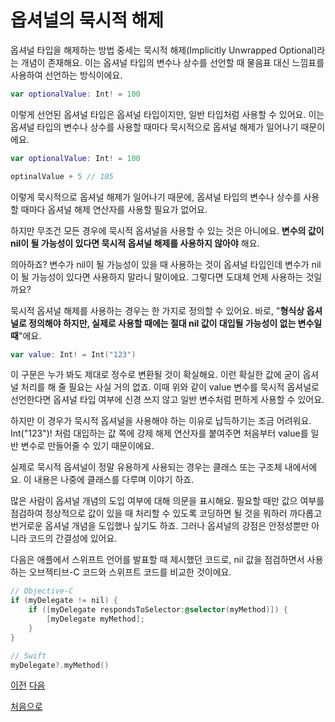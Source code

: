 # 옵셔널의 묵시적 해제

옵셔널 타입을 해제하는 방법 중세는 묵시적 해제(Implicitly Unwrapped Optional)라는 개념이 존재해요. 이는 옵셔널 타입의 변수나 상수를 선언할 때 물음표 대신 느낌표를 사용하여 선언하는 방식이에요.

```swift
var optionalValue: Int! = 100
```

이렇게 선언된 옵셔널 타입은 옵셔널 타입이지만, 일반 타입처럼 사용할 수 있어요. 이는 옵셔널 타입의 변수나 상수를 사용할 때마다 묵시적으로 옵셔널 해제가 일어나기 때문이에요.

```swift
var optionalValue: Int! = 100

optinalValue + 5 // 105
```

이렇게 묵시적으로 옵셔널 해제가 일어나기 때문에, 옵셔널 타입의 변수나 상수를 사용할 때마다 옵셔널 해제 연산자를 사용할 필요가 없어요.

하지만 무조건 모든 경우에 묵시적 옵셔널을 사용할 수 있는 것은 아니에요. **변수의 값이 nil이 될 가능성이 있다면 묵시적 옵셔널 해제를 사용하지 않아야** 해요.

의아하죠? 변수가 nil이 될 가능성이 있을 때 사용하는 것이 옵셔널 타입인데 변수가 nil이 될 가능성이 있다면 사용하지 말라니 말이에요. 그렇다면 도대체 언제 사용하는 것일까요?

묵시적 옵셔널 해제를 사용하는 경우는 한 가지로 정의할 수 있어요. 바로, "**형식상 옵셔널로 정의해야 하지만, 실제로 사용할 때에는 절대 nil 값이 대입될 가능성이 없는 변수일 때**"에요.

```swift
var value: Int! = Int("123")
```

이 구문은 누가 봐도 제대로 정수로 변환될 것이 확실해요. 이런 확실한 값에 굳이 옵셔널 처리를 해 줄 필요는 사실 거의 없죠. 이때 위와 같이 value 변수를 묵시적 옵셔널로 선언한다면 옵셔널 타입 여부에 신경 쓰지 않고 일반 변수처럼 편하게 사용할 수 있어요.

하지만 이 경우가 묵시적 옵셔널을 사용해야 하는 이유로 납득하기는 조금 어려워요. Int("123")! 처럼 대입하는 값 쪽에 강제 해제 연산자를 붙여주면 처음부터 value를 일반 변수로 만들어줄 수 있기 때문이에요.

실제로 묵시적 옵셔널이 정말 유용하게 사용되는 경우는 클래스 또는 구조체 내에서에요. 이 내용은 나중에 클래스를 다루며 이야기 하죠.

많은 사람이 옵셔널 개념의 도입 여부에 대해 의문을 표시해요. 필요할 때만 값으 여부를 점검하여 정상적으로 값이 있을 때 처리할 수 있도록 코딩하면 될 것을 뭐하러 까다롭고 번거로운 옵셔널 개념을 도입했나 싶기도 하죠. 그러나 옵셔널의 강점은 안정성뿐만 아니라 코드의 간결성에 있어요.

다음은 애플에서 스위프트 언어를 발표할 때 제시했던 코드로, nil 값을 점검하면서 사용하는 오브젝티브-C 코드와 스위프트 코드를 비교한 것이에요.

```objective-c
// Objective-C
if (myDelegate != nil) {
    if ([myDelegate respondsToSelector:@selector(myMethod)]) {
        [myDelegate myMethod];
    }
}
```

```swift
// Swift
myDelegate?.myMethod()
```

[이전](https://github.com/MojitoBar/iOS-DeepDive/blob/main/%EA%BC%BC%EA%BC%BC%ED%95%9C_%EC%9E%AC%EC%9D%80%EC%94%A8%EC%9D%98_Swift_%EB%AC%B8%EB%B2%95%ED%8E%B8/6.2.3.md)
[다음](https://github.com/MojitoBar/iOS-DeepDive/blob/main/%EA%BC%BC%EA%BC%BC%ED%95%9C_%EC%9E%AC%EC%9D%80%EC%94%A8%EC%9D%98_Swift_%EB%AC%B8%EB%B2%95%ED%8E%B8/7.md)

[처음으로](https://github.com/MojitoBar/iOS-DeepDive/blob/main/%EA%BC%BC%EA%BC%BC%ED%95%9C_%EC%9E%AC%EC%9D%80%EC%94%A8%EC%9D%98_Swift_%EB%AC%B8%EB%B2%95%ED%8E%B8/README.md)
